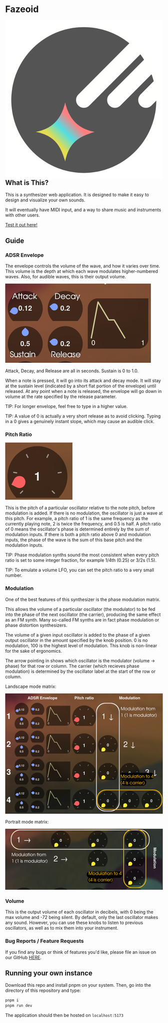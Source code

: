 # Fazeoid

<img alt=logo align=right src=/static/fazeoid.svg />

## What is This?

This is a synthesizer web application. It is designed to make it easy to design and visualize your own sounds.

It will eventually have MIDI input, and a way to share music and instruments with other users.

[Test it out here!](https://fazeoid.netlify.app/)

## Guide

### ADSR Envelope
The envelope controls the volume of the wave, and how it varies over time. This volume is the depth at which each wave modulates higher-numbered waves. Also, for audible waves, this is their output volume.

![](https://raw.githubusercontent.com/bismuthsoft/fazeoid/master/assets/envelopes.png)

Attack, Decay, and Release are all in seconds. Sustain is 0 to 1.0.

When a note is pressed, it will go into its attack and decay mode. It will stay at the sustain level (indicated by a short flat portion of the envelope) until released.
At any point when a note is released, the envelope will go down in volume at the rate specified by the release parameter.

TIP: For longer envelope, feel free to type in a higher value.

TIP: A value of 0 is actually a very short release as to avoid clicking. Typing in a 0 gives a genuinely instant slope, which may cause an audible click.

### Pitch Ratio
![](https://raw.githubusercontent.com/bismuthsoft/fazeoid/master/assets/pitchratio.png)

This is the pitch of a particular oscillator relative to the note pitch, before modulation is added.
If there is no modulation, the oscillator is just a wave at this pitch. For example, a pitch ratio of 1 is the same frequency as the currently playing note, 2 is twice the frequency, and 0.5 is half.
A pitch ratio of 0 means the oscillator's phase is determined entirely by the sum of modulation inputs.
If there is both a pitch ratio above 0 and modulation inputs, the phase of the wave is the sum of this base pitch and the modulation inputs.

TIP: Phase modulation synths sound the most consistent when every pitch ratio is set to some integer fraction, for example 1/4th (0.25) or 3/2s (1.5).

TIP: To emulate a volume LFO, you can set the pitch ratio to a very small number.

### Modulation
One of the best features of this synthesizer is the phase modulation matrix.

This allows the volume of a particular oscillator (the modulator) to be fed into the phase of the next oscillator (the carrier), producing the same effect as an FM synth. Many so-called FM synths are in fact phase modulation or phase distortion synthesizers.

The volume of a given input oscillator is added to the phase of a given output oscillator in the amount specified by the knob position. 0 is no modulation, 100 is the highest level of modulation. This knob is non-linear for the sake of ergonomics.

The arrow pointing in shows which oscillator is the modulator (volume -> phase) for that row or column. The carrier (which recieves phase modulation) is determined by the oscillator label at the start of the row or column.

Landscape mode matrix:

![](https://raw.githubusercontent.com/bismuthsoft/fazeoid/master/assets/modulation2.png)

Portrait mode matrix:

![](https://raw.githubusercontent.com/bismuthsoft/fazeoid/master/assets/modulation3.png)

### Volume
This is the output volume of each oscillator in decibels, with 0 being the max volume and -72 being silent. By default, only the last oscillator makes any sound. However, you can use these knobs to listen to previous oscillators, as well as to mix them into your instrument.

### Bug Reports / Feature Requests
If you find any bugs or think of features you'd like, please file an issue on our GitHub [HERE](https://github.com/bismuthsoft/fazeoid/issues).

## Running your own instance

Download this repo and install pnpm on your system. Then, go into the directory of this repository and type:

```bash
pnpm i
pnpm run dev
```

The application should then be hosted on `localhost:5173`
